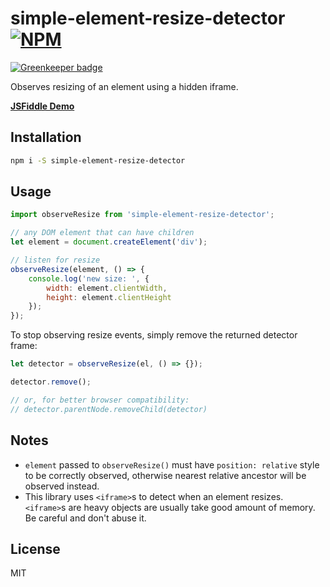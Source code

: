 # simple-element-resize-detector [![NPM](https://img.shields.io/npm/v/simple-element-resize-detector.svg?style=flat)](https://www.npmjs.org/package/simple-element-resize-detector)

[![Greenkeeper badge](https://badges.greenkeeper.io/developit/simple-element-resize-detector.svg)](https://greenkeeper.io/)


Observes resizing of an element using a hidden iframe.

[**JSFiddle Demo**](https://jsfiddle.net/developit/62Lgh3wz/)

## Installation

```sh
npm i -S simple-element-resize-detector
```


## Usage

```js
import observeResize from 'simple-element-resize-detector';

// any DOM element that can have children
let element = document.createElement('div');

// listen for resize
observeResize(element, () => {
	console.log('new size: ', {
		width: element.clientWidth,
		height: element.clientHeight
	});
});
```

To stop observing resize events, simply remove the returned detector frame:

```js
let detector = observeResize(el, () => {});

detector.remove();

// or, for better browser compatibility:
// detector.parentNode.removeChild(detector)
```

## Notes

* `element` passed to `observeResize()` must have `position: relative` style to be correctly observed, otherwise nearest relative ancestor will be observed instead.
* This library uses `<iframe>`s to detect when an element resizes. `<iframe>`s are heavy objects are usually take good amount of memory. Be careful and don't abuse it.

## License

MIT
